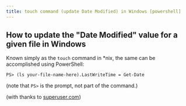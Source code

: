 ```yaml
---
title: touch command (update Date Modified) in Windows [powershell]
---
```


## How to update the "Date Modified" value for a given file in Windows

Known simply as the `touch` command in *nix, the same can be accomplished using PowerShell:

    PS> (ls your-file-name-here).LastWriteTime = Get-Date

(note that `PS>` is the prompt, not part of the command.)

(with thanks to [superuser.com](https://superuser.com/questions/10426/windows-equivalent-of-the-linux-command-touch))
